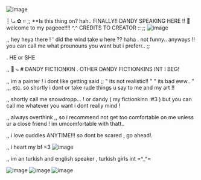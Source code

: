 
![image](https://github.com/user-attachments/assets/04e18489-ab0f-450b-aea0-3724318fe49f)


┆ ⤿  ✿  ⌗ ;; **Is this thing on? hah.. FINALLY!! DANDY SPEAKING HERE !! 💮 welcome to my pageee!!!! ^.^   CREDITS TO CREATOR :: ;; 
![image](https://github.com/user-attachments/assets/7ebac83e-a5b4-489e-a0d2-06b454d853a2)


,, hey heya there ! ' did the wind take u here ?? haha . not funny.. anyways !! you can call me what prounouns you want but i preferr.. ;;

. HE or SHE

,, 💌 ⤷ #  DANDY FICTIONKIN . OTHER DANDY FICTIONKINS INT I BEG!

,, im a painter ! i dont like getting said ;; " its not realistic!! " " its bad eww.. " ,,, etc. so shortly i dont or take rude things u say to me and my art !!

,, shortly call me snowdropp... ! or dandy ( my fictionkinn :#3 ) but you can call me whatever you want i dont really mind !

,, always overthink ,, so i recommend not get too comfortable on me unless ur a close friend ! im umcomfortable with thatt..

,, i love cuddles ANYTIME!!! so dont be scared , go ahead!.

,, i heart my bf <3  ![image](https://github.com/user-attachments/assets/7d2d7738-07ed-442d-a4a5-cc7686828752)


,,  im an turkish and english speaker , turkish girls int =^_^= 

![image](https://github.com/user-attachments/assets/01a43492-89a8-41d6-8dea-8c919b84ed32) 
![image](https://github.com/user-attachments/assets/0f2e6f15-2b65-402d-81ee-fa2df270cb63) ![image](https://github.com/user-attachments/assets/3353d0b9-59b1-4766-88c4-d8a6fc93ed07)








<!--
**Dand1cusDanc1fer/dand1cusdanc1fer** is a ✨ _special_ ✨ repository because its `README.md` (this file) appears on your GitHub profile.

,
,
